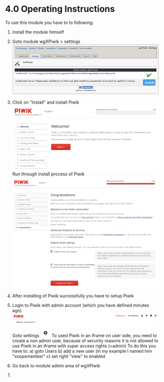# 4.0 Operating Instructions

To use this module you have to to following:
1. Install the module himself
2. Goto module wgXPiwik > settings
![](../assets/2admin_settings1.png)
3. Click on "Install" and install Piwik
![](../assets/2piwik_install1.png)
Run through install process of Piwik
![](../assets/2piwik_install8.png)
4. After installing of Piwik successfully you have to setup Piwik
5. Login to Piwik with admin account (which you have defined minutes ago). 
![](../assets/2piwik_setup1.png)
Goto settings ![](../assets/2piwik_setup2.png)
To used Piwik in an iframe on user side, you need to create a non admin user, because of security reasons it is not allowed to use Piwik in an iframe with super access rights (=admin)
To do this you have to:
a) goto Users
b) add a new user (in my example I named him "xoopsmember"
c) set right "view" to enabled

5. Go back to module admin area of wgXPiwik
6. 